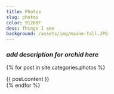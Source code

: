 ```yaml
---
title: Photos
slug: photos
color: 91268F
desc: Things I see
background: /assets/img/maine-fall.JPG
---
```


### *add description for orchid here*

{% for post in site.categories.photos %}
<div id="{{ post.url }}">
{{ post.content }}
</div>
{% endfor %}

